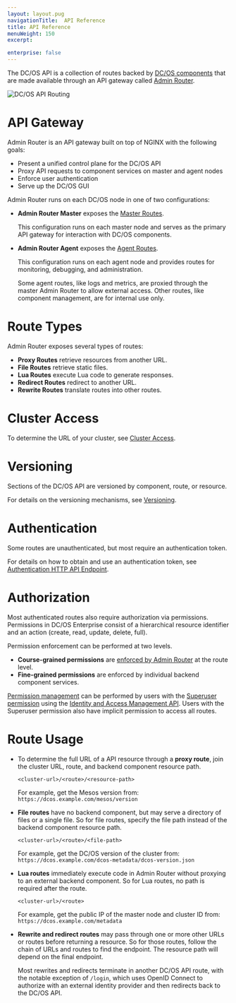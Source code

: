 ```yaml
---
layout: layout.pug
navigationTitle:  API Reference
title: API Reference
menuWeight: 150
excerpt:

enterprise: false
---
```


The DC/OS API is a collection of routes backed by [DC/OS components](/1.10/overview/architecture/components/) that are made available through an API gateway called [Admin Router](/1.10/overview/architecture/components/#admin-router).

<!-- Use html img for horizontal centering -->
<img src="/1.10/img/dcos-api-routing.png" alt="DC/OS API Routing" style="display:block;margin:0 auto"/>


# API Gateway

Admin Router is an API gateway built on top of NGINX with the following goals:

- Present a unified control plane for the DC/OS API
- Proxy API requests to component services on master and agent nodes
- Enforce user authentication
- Serve up the DC/OS GUI

Admin Router runs on each DC/OS node in one of two configurations:

- **Admin Router Master** exposes the [Master Routes](/1.10/api/master-routes/).

  This configuration runs on each master node and serves as the primary API gateway for interaction with DC/OS components.

- **Admin Router Agent** exposes the [Agent Routes](/1.10/api/agent-routes/).

  This configuration runs on each agent node and provides routes for monitoring, debugging, and administration.

  Some agent routes, like logs and metrics, are proxied through the master Admin Router to allow external access.
Other routes, like component management, are for internal use only.


# Route Types

Admin Router exposes several types of routes:

- **Proxy Routes** retrieve resources from another URL.
- **File Routes** retrieve static files.
- **Lua Routes** execute Lua code to generate responses.
- **Redirect Routes** redirect to another URL.
- **Rewrite Routes** translate routes into other routes.


# Cluster Access

To determine the URL of your cluster, see [Cluster Access](/1.10/api/access/).


# Versioning

Sections of the DC/OS API are versioned by component, route, or resource.

For details on the versioning mechanisms, see [Versioning](/1.10/api/versioning/).


# Authentication

Some routes are unauthenticated, but most require an authentication token.

For details on how to obtain and use an authentication token, see [Authentication HTTP API Endpoint](/1.10/security/ent/iam-api/).


# Authorization

Most authenticated routes also require authorization via permissions. Permissions in DC/OS Enterprise consist of a hierarchical resource identifier and an action (create, read, update, delete, full).

Permission enforcement can be performed at two levels.

- **Course-grained permissions** are [enforced by Admin Router](/1.10/security/ent/perms-reference/#admin-router) at the route level.
- **Fine-grained permissions** are enforced by individual backend component services.

[Permission management](/1.10/security/ent/perms-management/) can be performed by users with the [Superuser permission](/1.10/security/ent/perms-reference/#superuser) using the [Identity and Access Management API](/1.10/security/ent/iam-api/). Users with the Superuser permission also have implicit permission to access all routes.


# Route Usage

- To determine the full URL of a API resource through a **proxy route**, join the cluster URL, route, and backend component resource path.

    ```
    <cluster-url>/<route>/<resource-path>
    ```

    For example, get the Mesos version from: `https://dcos.example.com/mesos/version`

- **File routes** have no backend component, but may serve a directory of files or a single file. So for file routes, specify the file path instead of the backend component resource path.

    ```
    <cluster-url>/<route>/<file-path>
    ```

    For example, get the DC/OS version of the cluster from: `https://dcos.example.com/dcos-metadata/dcos-version.json`

- **Lua routes** immediately execute code in Admin Router without proxying to an external backend component. So for Lua routes, no path is required after the route.

    ```
    <cluster-url>/<route>
    ```

     For example, get the public IP of the master node and cluster ID from: `https://dcos.example.com/metadata`

- **Rewrite and redirect routes** may pass through one or more other URLs or routes before returning a resource. So for those routes, follow the chain of URLs and routes to find the endpoint. The resource path will depend on the final endpoint.

    Most rewrites and redirects terminate in another DC/OS API route, with the notable exception of `/login`, which uses OpenID Connect to authorize with an external identity provider and then redirects back to the DC/OS API.
